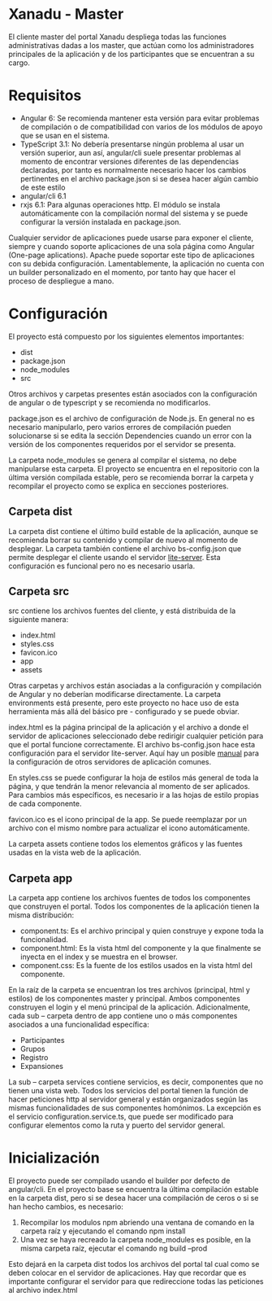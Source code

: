 # Xanadu - Master

<p>El cliente master del portal Xanadu despliega todas las funciones administrativas dadas a los master, que actúan como los administradores principales de la aplicación y de los participantes que se encuentran a su cargo.</p>

<h1>Requisitos</h1>
  <ul>
    <li>Angular 6: Se recomienda mantener esta versión para evitar problemas de compilación o de compatibilidad con varios de los módulos de apoyo que se usan en el
    sistema.</li>
    <li>TypeScript 3.1: No debería presentarse ningún problema al usar un versión superior, aun así, angular/cli suele presentar problemas al momento de encontrar
    versiones diferentes de las dependencias declaradas, por tanto es normalmente necesario hacer los cambios pertinentes en el archivo package.json si se desea hacer
    algún cambio de este estilo</li>
    <li>angular/cli 6.1</li>
    <li>rxjs 6.1: Para algunas operaciones http. El módulo se instala automáticamente con la compilación normal del sistema y se puede configurar la versión instalada
    en package.json.</li>
  </ul>
  
  <p>Cualquier servidor de aplicaciones puede usarse para exponer el cliente, siempre y cuando soporte aplicaciones de una sola página como Angular (One-page
  aplications). Apache puede soportar este tipo de aplicaciones con su debida configuración. Lamentablemente, la aplicación no cuenta con un builder personalizado en
  el momento, por tanto hay que hacer el proceso de despliegue a mano.</p>

<h1>Configuración</h1>
  <p>El proyecto está compuesto por los siguientes elementos importantes:</p>
    <ul>
      <li>dist</li>
      <li>package.json</li>
      <li>node_modules</li>
      <li>src</li>
    </ul>
  <p>Otros archivos y carpetas presentes están asociados con la configuración de angular o de typescript y se recomienda no modificarlos.</p>
  <p>package.json es el archivo de configuración de Node.js. En general no es necesario manipularlo, pero varios errores de compilación pueden solucionarse si se edita
  la sección Dependencies cuando un error con la versión de los componentes requeridos por el servidor se presenta.</p>
  <p>La carpeta node_modules se genera al compilar el sistema, no debe manipularse esta carpeta. El proyecto se encuentra en el repositorio con la última versión
  compilada estable, pero se recomienda borrar la carpeta y recompilar el proyecto como se explica en secciones posteriores.</p>

  <h2>Carpeta dist</h2>
    <p>La carpeta dist contiene el último build estable de la aplicación, aunque se recomienda borrar su contenido y compilar de nuevo al momento de desplegar. La
    carpeta también contiene el archivo bs-config.json que permite desplegar el cliente usando el servidor
    <a href="https://www.npmjs.com/package/lite-server">lite-server</a>. Esta configuración es funcional pero no es necesario usarla.</p>

  <h2>Carpeta src</h2>
    <p>src contiene los archivos fuentes del cliente, y está distribuida de la siguiente manera:</p>
    <ul>
      <li>index.html</li>
      <li>styles.css</li>
      <li>favicon.ico</li>
      <li>app</li>
      <li>assets</li>
    </ul>
    <p>Otras carpetas y archivos están asociadas a la configuración y compilación de Angular y no deberían modificarse directamente. La carpeta environments está
    presente, pero este proyecto no hace uso de esta herramienta más allá del básico pre - configurado y se puede obviar.</p>
    <p>index.html es la página principal de la aplicación y el archivo a donde el servidor de aplicaciones seleccionado debe redirigir cualquier petición para que el
    portal funcione correctamente. El archivo bs-config.json hace esta configuración para el servidor lite-server. Aquí hay un posible
    <a href="https://angular.io/guide/deployment">manual</a> para la configuración de otros servidores de aplicación comunes.</p> 
    <p>En styles.css se puede configurar la hoja de estilos más general de toda la página, y que tendrán la menor relevancia al momento de ser aplicados. Para cambios
    más específicos, es necesario ir a las hojas de estilo propias de cada componente.</p>
    <p>favicon.ico es el icono principal de la app. Se puede reemplazar por un archivo con el mismo nombre para actualizar el icono automáticamente.</p>
    <p>La carpeta assets contiene todos los elementos gráficos y las fuentes usadas en la vista web de la aplicación.</p>

  <h2>Carpeta app</h2>
    <p>La carpeta app contiene los archivos fuentes de todos los componentes que construyen el portal. Todos los componentes de la aplicación tienen la misma
    distribución:</p>
    <ul>
      <li>component.ts: Es el archivo principal y quien construye y expone toda la funcionalidad.</li>
      <li>component.html: Es la vista html del componente y la que finalmente se inyecta en el index y se muestra en el browser.</li>
      <li>component.css: Es la fuente de los estilos usados en la vista html del componente.</li>
    </ul>
    <p>En la raíz de la carpeta se encuentran los tres archivos (principal, html y estilos) de los componentes master y principal. Ambos componentes construyen el
    login y el menú principal de la aplicación. Adicionalmente, cada sub – carpeta dentro de app contiene uno o más componentes asociados a una funcionalidad
    específica:</p>
    <ul>
      <li>Participantes</li>
      <li>Grupos</li>
      <li>Registro</li>
      <li>Expansiones</li>
    </ul>
    <p>La sub – carpeta services contiene servicios, es decir, componentes que no tienen una vista web. Todos los servicios del portal tienen la función de hacer
    peticiones http al servidor general y están organizados según las mismas funcionalidades de sus componentes homónimos. La excepción es el servicio
    configuration.service.ts, que puede ser modificado para configurar elementos como la ruta y puerto del servidor general.</p>
    
<h1>Inicialización</h1>
  <p>El proyecto puede ser compilado usando el builder por defecto de angular/cli. En el proyecto base se encuentra la última compilación estable en la carpeta dist,
  pero si se desea hacer una compilación de ceros o si se han hecho cambios, es necesario:</p>
  <ol>
    <li>Recompilar los modulos npm abriendo una ventana de comando en la carpeta raíz y ejecutando el comando npm install</li>
    <li>Una vez se haya recreado la carpeta node_modules es posible, en la misma carpeta raíz, ejecutar el comando ng build –prod</li>
  </ol>
  <p>Esto dejará en la carpeta dist todos los archivos del portal tal cual como se deben colocar en el servidor de aplicaciones. Hay que recordar que es importante
  configurar el servidor para que redireccione todas las peticiones al archivo index.html</p>
